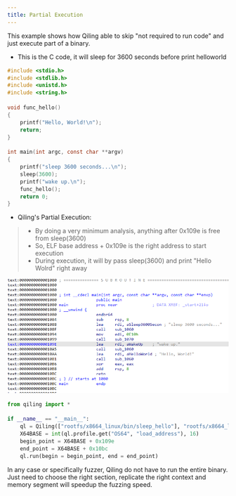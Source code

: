 ```yaml
---
title: Partial Execution
---
```


This example shows how Qiling able to skip "not required to run code" and just execute part of a binary.

- This is the C code, it will sleep for 3600 seconds before print helloworld
```c
#include <stdio.h>
#include <stdlib.h>
#include <unistd.h>
#include <string.h>

void func_hello()
{
    printf("Hello, World!\n");
    return;
}

int main(int argc, const char **argv)
{
    printf("sleep 3600 seconds...\n");
    sleep(3600);
    printf("wake up.\n");
    func_hello();
    return 0;
}
```
- Qiling's Partial Execution:
> - By doing a very minimum analysis, anything after 0x109e is free from sleep(3600)
> - So, ELF base address +  0x109e is the right address to start execution
> - During execution, it will by pass sleep(3600) and print "Hello Wolrd" right away

<img src="_statics/idapro.png">

```python
from qiling import *

if __name__ == "__main__":
    ql = Qiling(["rootfs/x8664_linux/bin/sleep_hello"], "rootfs/x8664_linux", output= "default")
    X64BASE = int(ql.profile.get("OS64", "load_address"), 16)
    begin_point = X64BASE + 0x109e
    end_point = X64BASE + 0x10bc
    ql.run(begin = begin_point, end = end_point)
```

In any case or specifically fuzzer, Qiling do not have to run the entire binary. Just need to choose the right section, replicate the right context and memory segment will speedup the fuzzing speed.
